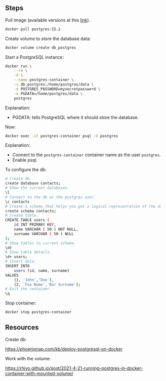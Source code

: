 ## Steps

Pull image (available versions at this [link](https://hub.docker.com/_/postgres/)).

```bash
docker pull postgres:15.2
```

Create volume to store the database data:

```bash
docker volume create db_postgres
```

Start a PostgreSQL instance:

```bash
docker run \
    --rm \
    -d \
    --name postgres-container \
    -v db_postgres:/home/postgres/data \
    -e POSTGRES_PASSWORD=mysecretpassword \
    -e PGDATA=/home/postgres/data \
    postgres
```

Explanation:

- PGDATA: tells PostgreSQL where it should store the database.

Now:

```bash
docker exec -it postgres-container psql -U postgres
```

Explanation:

- Connect to the `postgres-container` container name as the user `postgres`.
- Enable psql.

To configure the db:

```bash
# Create db.
create database contacts;
# Show the current databases.
\l
# Connect to the db as the postgres user.
\c contacts
# Create a schema that helps you get a logical representation of the database structure.
create schema contacts;
# Create table.
CREATE TABLE users (
	id INT PRIMARY KEY,
	name VARCHAR ( 50 ) NOT NULL,
	surname VARCHAR ( 50 ) NULL
);
# Show tables in current schema.
\dt
# Show table details.
\d+ users;
# Insert data.
INSERT INTO
    users (id, name, surname)
VALUES
    (1, 'John','Doe'),
    (2, 'Foo Name','Bar Surname');
# Exit the container.
\q
```

Stop container:

```bash
docker stop postgres-container
```

## Resources

Create db:

<https://phoenixnap.com/kb/deploy-postgresql-on-docker>

Work with the volume:

<https://rhiyo.github.io/post/2021-4-21-running-postgres-in-docker-container-with-mounted-volume/>

